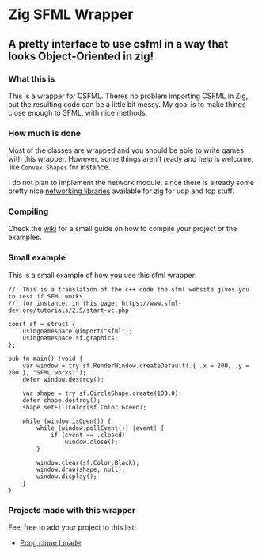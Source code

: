 # Zig SFML Wrapper

## A pretty interface to use csfml in a way that looks Object-Oriented in zig!

### What this is

This is a wrapper for CSFML. Theres no problem importing CSFML in Zig, but the resulting code can be a little bit messy.
My goal is to make things close enough to SFML, with nice methods.

### How much is done

Most of the classes are wrapped and you should be able to write games with this wrapper. However, some things aren't ready and help is welcome, like `Convex Shapes` for instance.

I do not plan to implement the network module, since there is already some pretty nice [networking libraries](https://github.com/MasterQ32/zig-network) available for zig for udp and tcp stuff.

### Compiling

Check the [wiki](../../wiki) for a small guide on how to compile your project or the examples.

### Small example

This is a small example of how you use this sfml wrapper:

```zig
//! This is a translation of the c++ code the sfml website gives you to test if SFML works
//! for instance, in this page: https://www.sfml-dev.org/tutorials/2.5/start-vc.php

const sf = struct {
    usingnamespace @import("sfml");
    usingnamespace sf.graphics;
};

pub fn main() !void {
    var window = try sf.RenderWindow.createDefault(.{ .x = 200, .y = 200 }, "SFML works!");
    defer window.destroy();

    var shape = try sf.CircleShape.create(100.0);
    defer shape.destroy();
    shape.setFillColor(sf.Color.Green);

    while (window.isOpen()) {
        while (window.pollEvent()) |event| {
            if (event == .closed)
                window.close();
        }

        window.clear(sf.Color.Black);
        window.draw(shape, null);
        window.display();
    }
}
```

### Projects made with this wrapper

Feel free to add your project to this list!

- [Pong clone I made](https://github.com/Guigui220D/sfml-pong-zig)
